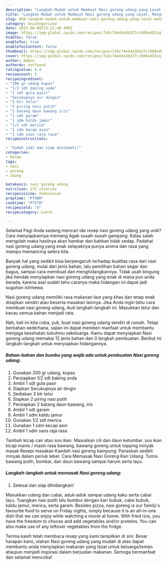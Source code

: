 ```yaml
---
description: "Langkah Mudah untuk Membuat Nasi goreng udang yang Lezat, Mengugah Selera"
title: "Langkah Mudah untuk Membuat Nasi goreng udang yang Lezat, Mengugah Selera"
slug: 868-langkah-mudah-untuk-membuat-nasi-goreng-udang-yang-lezat-mengugah-selera
category: Uncategorized
date: 2022-06-08T23:22:40.498Z
image: https://img-global.cpcdn.com/recipes/7a5c74e4da3b327c/680x482cq70/nasi-goreng-udang-foto-resep-utama.jpg
hideToc: false
enableToc: true
enableTocContent: false
thumbnail: https://img-global.cpcdn.com/recipes/7a5c74e4da3b327c/680x482cq70/nasi-goreng-udang-foto-resep-utama.jpg
cover: https://img-global.cpcdn.com/recipes/7a5c74e4da3b327c/680x482cq70/nasi-goreng-udang-foto-resep-utama.jpg
author: Admin
authorAv: notfound
ratingvalue: 4.4
reviewcount: 5
recipeingredient:
- "200 gr udang kupas"
- "1/2 sdt baking soda"
- "1 sdt gula pasir"
- "Secukupnya air dingin"
- "3 btr telur"
- "2 piring nasi putih"
- "2 batang daun bawang iris"
- "1 sdt garam"
- "1 sdm kaldu jamur"
- "1/2 sdt merica"
- "1 sdm kecap asin"
- "1 sdm saos raja rasa"
recipeinstructions:

- "Sudah jadi dan siap dinikmati!"
categories:
- Resep
tags:
- nasi
- goreng
- udang

katakunci: nasi goreng udang 
nutrition: 272 calories
recipecuisine: Indonesian
preptime: "PT40M"
cooktime: "PT57M"
recipeyield: "4"
recipecategory: Lunch

---
```



Selamat Pagi Anda sedang mencari ide resep nasi goreng udang yang unik? Cara menyiapkannya memang Agak susah-susah gampang. Kalau salah mengolah maka hasilnya akan hambar dan bahkan tidak sedap. Padahal nasi goreng udang yang enak selayaknya punya aroma dan rasa yang mampu memancing selera kita.


Banyak hal yang sedikit bisa berpengaruh terhadap kualitas rasa dari nasi goreng udang, mulai dari jenis bahan, lalu pemilihan bahan segar dan bagus, sampai cara membuat dan menghidangkannya. Tidak usah bingung jika hendak menyiapkan nasi goreng udang yang enak di mana pun anda berada, karena asal sudah tahu caranya maka hidangan ini dapat jadi suguhan istimewa.

Nasi goreng udang memiliki rasa makanan laut yang khas dan tetap enak disajikan sendiri atau beserta masakan lainnya. Jika Anda ingin tahu cara membuat nasi goreng udang, ikuti langkah-langkah ini. Masukkan telur dan kacau semua bahan menjadi rata.


Nah, kali ini kita coba, yuk, buat nasi goreng udang sendiri di rumah. Tetap berbahan sederhana, sajian ini dapat memberi manfaat untuk membantu menjaga kesehatan tubuhmu sekeluarga. Kamu dapat menyiapkan Nasi goreng udang memakai 12 jenis bahan dan 0 langkah pembuatan. Berikut ini langkah-langkah untuk menyiapkan hidangannya.

<!--inarticleads1-->

##### Bahan-bahan dan bumbu yang wajib ada untuk pembuatan Nasi goreng udang:

1. Gunakan 200 gr udang, kupas
1. Persiapkan 1/2 sdt baking soda
1. Ambil 1 sdt gula pasir
1. Siapkan Secukupnya air dingin
1. Sediakan 3 btr telur
1. Siapkan 2 piring nasi putih
1. Persiapkan 2 batang daun bawang, iris
1. Ambil 1 sdt garam
1. Ambil 1 sdm kaldu jamur
1. Gunakan 1/2 sdt merica
1. Gunakan 1 sdm kecap asin
1. Ambil 1 sdm saos raja rasa


Tambah kicap cair atau sos ikan. Masukkan cili dan daun ketumbar. sos ikan kicap manis / masin rasa bawang, bawang goreng untuk topping minyak masak Resepi masakan Kaedah nasi goreng kampung: Panaskan sedikit minyak dalam periuk leber. Cara Memasak Nasi Goreng Kari Udang. Tumis bawang putih, bombai, dan daun bawang sampai harum serta layu. 

<!--inarticleads2-->

##### Langkah-langkah untuk memasak Nasi goreng udang:


1. Selesai dan siap dihidangkan!

Masukkan udang dan cabai, aduk-aduk sampai udang kaku serta cabai layu. Tuangkan nasi putih lalu bumbui dengan kari bubuk, cabe bubuk, kaldu jamur, merica, serta garam. Besides pizza, nasi goreng is our family&#39;s favourite food to serve on Friday nights, simply because it is an all-in-one dish that we can enjoy while watching a movie at home. With fried rice, you have the freedom to choose and add vegetables and/or proteins. You can also make use of any leftover vegetables from the fridge. 

Terima kasih telah membaca resep yang kami tampilkan di sini. Besar harapan kami, olahan Nasi goreng udang yang mudah di atas dapat membantu anda menyiapkan makanan yang lezat untuk keluarga/teman ataupun menjadi inspirasi dalam berjualan makanan. Semoga bermanfaat dan selamat mencoba!
